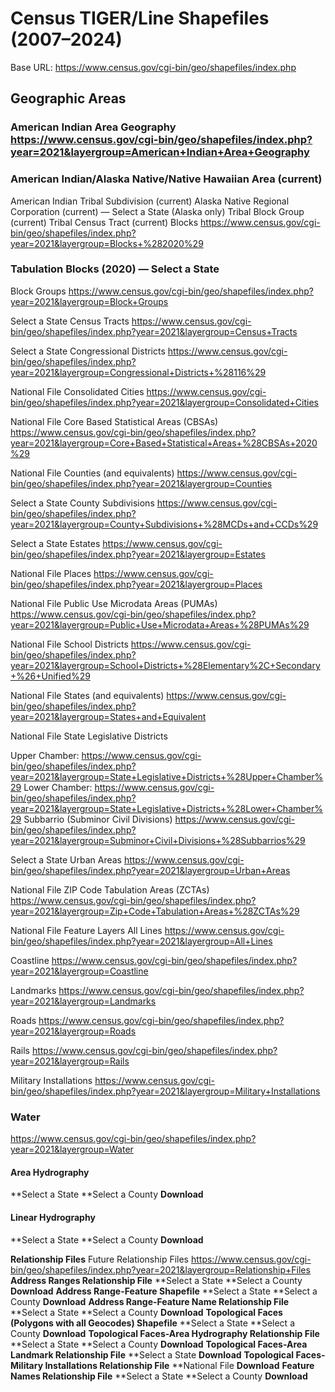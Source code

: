 # Census TIGER/Line Shapefiles (2007–2024)
Base URL: https://www.census.gov/cgi-bin/geo/shapefiles/index.php

## Geographic Areas
### American Indian Area Geography https://www.census.gov/cgi-bin/geo/shapefiles/index.php?year=2021&layergroup=American+Indian+Area+Geography

### American Indian/Alaska Native/Native Hawaiian Area (current)
American Indian Tribal Subdivision (current)
Alaska Native Regional Corporation (current) — Select a State (Alaska only)
Tribal Block Group (current)
Tribal Census Tract (current)
Blocks https://www.census.gov/cgi-bin/geo/shapefiles/index.php?year=2021&layergroup=Blocks+%282020%29

### Tabulation Blocks (2020) — Select a State
Block Groups https://www.census.gov/cgi-bin/geo/shapefiles/index.php?year=2021&layergroup=Block+Groups

Select a State
Census Tracts https://www.census.gov/cgi-bin/geo/shapefiles/index.php?year=2021&layergroup=Census+Tracts

Select a State
Congressional Districts https://www.census.gov/cgi-bin/geo/shapefiles/index.php?year=2021&layergroup=Congressional+Districts+%28116%29

National File
Consolidated Cities https://www.census.gov/cgi-bin/geo/shapefiles/index.php?year=2021&layergroup=Consolidated+Cities

National File
Core Based Statistical Areas (CBSAs) https://www.census.gov/cgi-bin/geo/shapefiles/index.php?year=2021&layergroup=Core+Based+Statistical+Areas+%28CBSAs+2020%29

National File
Counties (and equivalents) https://www.census.gov/cgi-bin/geo/shapefiles/index.php?year=2021&layergroup=Counties

Select a State
County Subdivisions https://www.census.gov/cgi-bin/geo/shapefiles/index.php?year=2021&layergroup=County+Subdivisions+%28MCDs+and+CCDs%29

Select a State
Estates https://www.census.gov/cgi-bin/geo/shapefiles/index.php?year=2021&layergroup=Estates

National File
Places https://www.census.gov/cgi-bin/geo/shapefiles/index.php?year=2021&layergroup=Places

National File
Public Use Microdata Areas (PUMAs) https://www.census.gov/cgi-bin/geo/shapefiles/index.php?year=2021&layergroup=Public+Use+Microdata+Areas+%28PUMAs%29

National File
School Districts https://www.census.gov/cgi-bin/geo/shapefiles/index.php?year=2021&layergroup=School+Districts+%28Elementary%2C+Secondary+%26+Unified%29

National File
States (and equivalents) https://www.census.gov/cgi-bin/geo/shapefiles/index.php?year=2021&layergroup=States+and+Equivalent

National File
State Legislative Districts

Upper Chamber: https://www.census.gov/cgi-bin/geo/shapefiles/index.php?year=2021&layergroup=State+Legislative+Districts+%28Upper+Chamber%29
Lower Chamber: https://www.census.gov/cgi-bin/geo/shapefiles/index.php?year=2021&layergroup=State+Legislative+Districts+%28Lower+Chamber%29
Subbarrio (Subminor Civil Divisions) https://www.census.gov/cgi-bin/geo/shapefiles/index.php?year=2021&layergroup=Subminor+Civil+Divisions+%28Subbarrios%29

Select a State
Urban Areas https://www.census.gov/cgi-bin/geo/shapefiles/index.php?year=2021&layergroup=Urban+Areas

National File
ZIP Code Tabulation Areas (ZCTAs) https://www.census.gov/cgi-bin/geo/shapefiles/index.php?year=2021&layergroup=Zip+Code+Tabulation+Areas+%28ZCTAs%29

National File
Feature Layers
All Lines https://www.census.gov/cgi-bin/geo/shapefiles/index.php?year=2021&layergroup=All+Lines

Coastline https://www.census.gov/cgi-bin/geo/shapefiles/index.php?year=2021&layergroup=Coastline

Landmarks https://www.census.gov/cgi-bin/geo/shapefiles/index.php?year=2021&layergroup=Landmarks

Roads https://www.census.gov/cgi-bin/geo/shapefiles/index.php?year=2021&layergroup=Roads

Rails https://www.census.gov/cgi-bin/geo/shapefiles/index.php?year=2021&layergroup=Rails

Military Installations https://www.census.gov/cgi-bin/geo/shapefiles/index.php?year=2021&layergroup=Military+Installations

### Water
https://www.census.gov/cgi-bin/geo/shapefiles/index.php?year=2021&layergroup=Water
#### **Area Hydrography**
  **Select a State
    **Select a County
     **Download**
#### **Linear Hydrography**
  **Select a State
    **Select a County
     **Download**

****Relationship Files****
Future Relationship Files https://www.census.gov/cgi-bin/geo/shapefiles/index.php?year=2021&layergroup=Relationship+Files
**Address Ranges Relationship File**
  **Select a State
    **Select a County
     **Download**
**Address Range-Feature Shapefile**
  **Select a State
    **Select a County
     **Download**
**Address Range-Feature Name Relationship File**
  **Select a State
    **Select a County
     **Download**
**Topological Faces (Polygons with all Geocodes) Shapefile**
  **Select a State
    **Select a County
     **Download**
**Topological Faces-Area Hydrography Relationship File**
  **Select a State
    **Select a County
     **Download**
**Topological Faces-Area Landmark Relationship File**
  **Select a State
   **Download**
**Topological Faces-Military Installations Relationship File**
  **National File
   **Download**
**Feature Names Relationship File**
  **Select a State
    **Select a County
     **Download**
